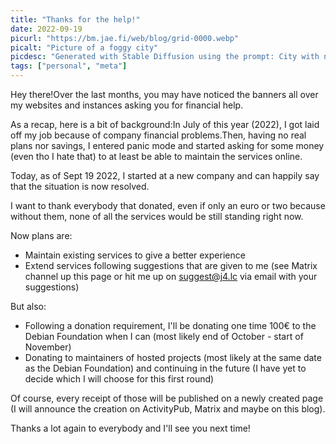 ```yaml
---
title: "Thanks for the help!"
date: 2022-09-19
picurl: "https://bm.jae.fi/web/blog/grid-0000.webp"
picalt: "Picture of a foggy city"
picdesc: "Generated with Stable Diffusion using the prompt: City with neon light; upscaled using chaiNNer"
tags: ["personal", "meta"]
---
```


Hey there!Over the last months, you may have noticed the banners all over my websites and instances asking you for financial help.

As a recap, here is a bit of background:In July of this year (2022), I got laid off my job because of company financial problems.Then, having no real plans nor savings, I entered panic mode and started asking for some money (even tho I hate that) to at least be able to maintain the services online.

Today, as of Sept 19 2022, I started at a new company and can happily say that the situation is now resolved.

I want to thank everybody that donated, even if only an euro or two because without them, none of all the services would be still standing right now.

Now plans are:

 - Maintain existing services to give a better experience
 - Extend services following suggestions that are given to me (see Matrix channel up this page or hit me up on suggest@j4.lc via email with your suggestions)

But also:

 - Following a donation requirement, I'll be donating one time 100€ to the Debian Foundation when I can (most likely end of October - start of November)
 - Donating to maintainers of hosted projects (most likely at the same date as the Debian Foundation) and continuing in the future (I have yet to decide which I will choose for this first round)

Of course, every receipt of those will be published on a newly created page (I will announce the creation on ActivityPub, Matrix and maybe on this blog).

Thanks a lot again to everybody and I'll see you next time!
